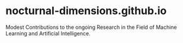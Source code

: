 # nocturnal-dimensions.github.io
Modest Contributions to the ongoing Research in the Field of Machine Learning and Artificial Intelligence.
